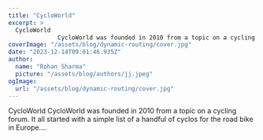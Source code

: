 ```yaml
---
title: "CycloWorld"
excerpt: >
  CycloWorld
              CycloWorld was founded in 2010 from a topic on a cycling forum. It all started with a simple list of a handful of cyclos for the road bike in Europe….
coverImage: "/assets/blog/dynamic-routing/cover.jpg"
date: "2023-12-14T09:01:46.935Z"
author:
  name: "Rohan Sharma"
  picture: "/assets/blog/authors/jj.jpeg"
ogImage:
  url: "/assets/blog/dynamic-routing/cover.jpg"
---
```


CycloWorld
            CycloWorld was founded in 2010 from a topic on a cycling forum. It all started with a simple list of a handful of cyclos for the road bike in Europe….